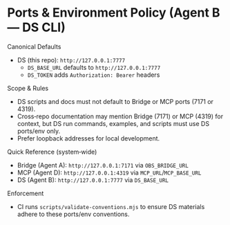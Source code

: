 # Ports & Environment Policy (Agent B — DS CLI)

Canonical Defaults
- DS (this repo): `http://127.0.0.1:7777`
  - `DS_BASE_URL` defaults to `http://127.0.0.1:7777`
  - `DS_TOKEN` adds `Authorization: Bearer` headers

Scope & Rules
- DS scripts and docs must not default to Bridge or MCP ports (7171 or 4319).
- Cross‑repo documentation may mention Bridge (7171) or MCP (4319) for context, but DS run commands, examples, and scripts must use DS ports/env only.
- Prefer loopback addresses for local development.

Quick Reference (system‑wide)
- Bridge (Agent A): `http://127.0.0.1:7171` via `OBS_BRIDGE_URL`
- MCP (Agent D): `http://127.0.0.1:4319` via `MCP_URL`/`MCP_BASE_URL`
- DS (Agent B): `http://127.0.0.1:7777` via `DS_BASE_URL`

Enforcement
- CI runs `scripts/validate-conventions.mjs` to ensure DS materials adhere to these ports/env conventions.
